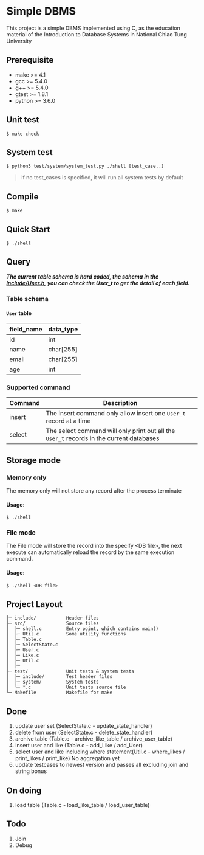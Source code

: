 # Simple DBMS                                                                                                   

This project is a simple DBMS implemented using C, as the education material of the Introduction to Database Systems in National Chiao Tung University

## Prerequisite

* make >= 4.1
* gcc >= 5.4.0
* g++ >= 5.4.0
* gtest >= 1.8.1
* python >= 3.6.0

## Unit test

`$ make check`

## System test

`$ python3 test/system/system_test.py ./shell [test_case..]`

> if no test_cases is specified, it will run all system tests by default

## Compile

`$ make`

## Quick Start
`$ ./shell`

## Query

***The current table schema is hard coded, the schema in the [include/User.h](include/User.h), you can check the User_t to get the detail of each field.***

### Table schema
#### `User` table
| field_name | data_type |
|---|---|
| id | int |
| name | char[255] |
| email | char[255] |
| age | int |

### Supported command
| Command | Description |
|---|---| 
| insert | The insert command only allow insert one `User_t` record at a time |
| select | The select command will only print out all the `User_t` records in the current databases |


## Storage mode

### Memory only

The memory only will not store any record after the process terminate

#### Usage:
`$ ./shell`

### File mode

The File mode will store the record into the specify \<DB file\>, the
next execute can automatically reload the record by the same
execution command.

#### Usage:
`$ ./shell <DB file>`

## Project Layout
    ├─ include/           Header files
    ├─ src/               Source files
    │  ├─ shell.c         Entry point, which contains main()
    │  ├─ Util.c          Some utility functions
    │  ├─ Table.c
    │  ├─ SelectState.c   
    │  ├─ User.c
    │  ├─ Like.c
    │  ├─ Util.c
    │  ├─
    ├─ test/              Unit tests & system tests
    │  ├─ include/        Test header files
    │  ├─ system/         System tests
    │  └─ *.c             Unit tests source file
    └─ Makefile           Makefile for make


## Done 
1. update user set (SelectState.c - update_state_handler)
2. delete from user (SelectState.c - delete_state_handler)
3. archive table (Table.c - archive_like_table / archive_user_table)
4. insert user and like (Table.c - add_Like / add_User)
5. select user and like including where statement(Util.c - where_likes / print_likes / print_like) No aggregation yet
6. update testcases to newest version and passes all excluding join and string bonus

## On doing
1. load table (Table.c - load_like_table / load_user_table)


## Todo
1. Join
2. Debug

